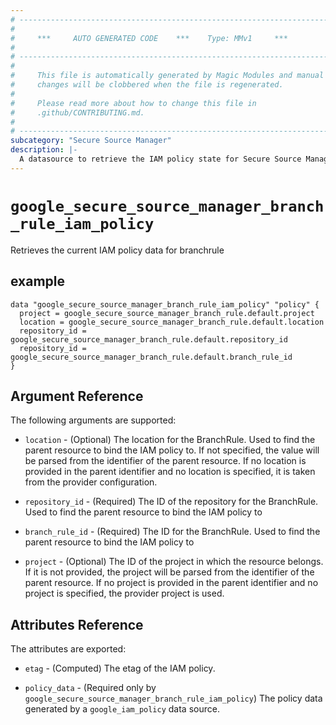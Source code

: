 ```yaml
---
# ----------------------------------------------------------------------------
#
#     ***     AUTO GENERATED CODE    ***    Type: MMv1     ***
#
# ----------------------------------------------------------------------------
#
#     This file is automatically generated by Magic Modules and manual
#     changes will be clobbered when the file is regenerated.
#
#     Please read more about how to change this file in
#     .github/CONTRIBUTING.md.
#
# ----------------------------------------------------------------------------
subcategory: "Secure Source Manager"
description: |-
  A datasource to retrieve the IAM policy state for Secure Source Manager BranchRule
---
```



# `google_secure_source_manager_branch_rule_iam_policy`
Retrieves the current IAM policy data for branchrule


## example

```hcl
data "google_secure_source_manager_branch_rule_iam_policy" "policy" {
  project = google_secure_source_manager_branch_rule.default.project
  location = google_secure_source_manager_branch_rule.default.location
  repository_id = google_secure_source_manager_branch_rule.default.repository_id
  repository_id = google_secure_source_manager_branch_rule.default.branch_rule_id
}
```

## Argument Reference

The following arguments are supported:

* `location` - (Optional) The location for the BranchRule.
 Used to find the parent resource to bind the IAM policy to. If not specified,
  the value will be parsed from the identifier of the parent resource. If no location is provided in the parent identifier and no
  location is specified, it is taken from the provider configuration.
* `repository_id` - (Required) The ID of the repository for the BranchRule.
 Used to find the parent resource to bind the IAM policy to
* `branch_rule_id` - (Required) The ID for the BranchRule.
 Used to find the parent resource to bind the IAM policy to

* `project` - (Optional) The ID of the project in which the resource belongs.
    If it is not provided, the project will be parsed from the identifier of the parent resource. If no project is provided in the parent identifier and no project is specified, the provider project is used.

## Attributes Reference

The attributes are exported:

* `etag` - (Computed) The etag of the IAM policy.

* `policy_data` - (Required only by `google_secure_source_manager_branch_rule_iam_policy`) The policy data generated by
  a `google_iam_policy` data source.

